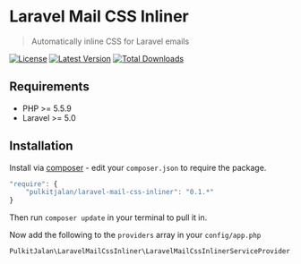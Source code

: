 Laravel Mail CSS Inliner
=========

> Automatically inline CSS for Laravel emails

[![License](http://img.shields.io/badge/license-MIT-brightgreen.svg?style=flat-square)](http://www.opensource.org/licenses/MIT)
[![Latest Version](http://img.shields.io/packagist/v/pulkitjalan/laravel-mail-css-inliner.svg?style=flat-square)](https://packagist.org/packages/pulkitjalan/laravel-mail-css-inliner)
[![Total Downloads](https://img.shields.io/packagist/dt/pulkitjalan/laravel-mail-css-inliner.svg?style=flat-square)](https://packagist.org/packages/pulkitjalan/laravel-mail-css-inliner)

## Requirements

- PHP >= 5.5.9
- Laravel >= 5.0

## Installation

Install via [composer](https://getcomposer.org/) - edit your `composer.json` to require the package.

```js
"require": {
    "pulkitjalan/laravel-mail-css-inliner": "0.1.*"
}
```

Then run `composer update` in your terminal to pull it in.

Now add the following to the `providers` array in your `config/app.php`

```php
PulkitJalan\LaravelMailCssInliner\LaravelMailCssInlinerServiceProvider::class
```

